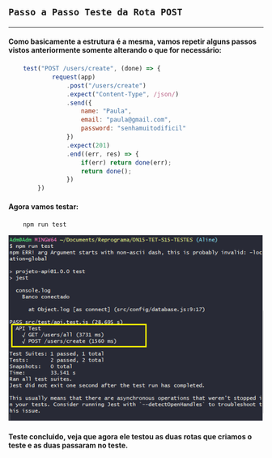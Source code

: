 ## `Passo a Passo Teste da Rota POST`
___



#### Como basicamente a estrutura é a mesma, vamos repetir alguns passos vistos anteriormente somente alterando o que for necessário:
```javascript
    test("POST /users/create", (done) => {
            request(app)
                .post("/users/create")
                .expect("Content-Type", /json/)
                .send({
                    name: "Paula",
                    email: "paula@gmail.com",
                    password: "senhamuitodificil"
                })
                .expect(201)
                .end((err, res) => {
                    if(err) return done(err);
                    return done();
                })
        })
```
#### Agora vamos testar:
```git
    npm run test
```
<p align="center">
  <img alt="foto" title="foto" src="../img/foto14.png"/>
</p>

#### Teste concluido, veja que agora ele testou as duas rotas que criamos o teste e as duas passaram no teste. 
